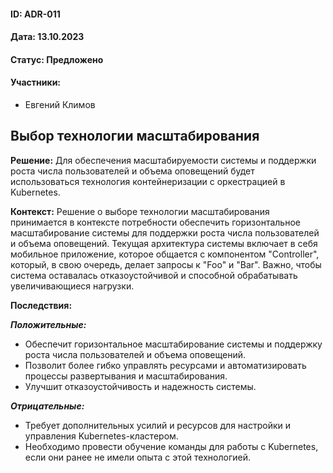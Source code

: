 #### ID: ADR-011

#### Дата: 13.10.2023

#### Статус: Предложено

#### Участники:
* Евгений Климов

## Выбор технологии масштабирования

**Решение:**
Для обеспечения масштабируемости системы и поддержки роста числа пользователей и объема оповещений будет использоваться технология контейнеризации с оркестрацией в Kubernetes.

**Контекст:**
Решение о выборе технологии масштабирования принимается в контексте потребности обеспечить горизонтальное масштабирование системы для поддержки роста числа пользователей и объема оповещений. Текущая архитектура системы включает в себя мобильное приложение, которое общается с компонентом "Controller", который, в свою очередь, делает запросы к "Foo" и "Bar". Важно, чтобы система оставалась отказоустойчивой и способной обрабатывать увеличивающиеся нагрузки.

**Последствия:**

***Положительные:***

- Обеспечит горизонтальное масштабирование системы и поддержку роста числа пользователей и объема оповещений.
- Позволит более гибко управлять ресурсами и автоматизировать процессы развертывания и масштабирования.
- Улучшит отказоустойчивость и надежность системы.

***Отрицательные:***
- Требует дополнительных усилий и ресурсов для настройки и управления Kubernetes-кластером.
- Необходимо провести обучение команды для работы с Kubernetes, если они ранее не имели опыта с этой технологией.